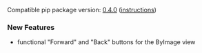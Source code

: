 <!--- https://github.com/mgroth0/deephy/releases -->

[//]: # (VERSION:1.14.1)


Compatible pip package
version: [0.4.0](https://pypi.org/project/deephy/0.4.0/) ([instructions](https://colab.research.google.com/drive/1PNiGD26uBsktq64fqPg76yoN-ruixavj))

### New Features

- functional "Forward" and "Back" buttons for the ByImage view

[//]: # (### Performance Improvements)


[//]: # (### Cosmetic Changes)

[//]: # (### Bug Fixes)


[//]: # (### Notes)

[//]: # (### Todo)

